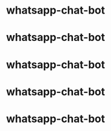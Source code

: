 # whatsapp-chat-bot
# whatsapp-chat-bot
# whatsapp-chat-bot
# whatsapp-chat-bot
# whatsapp-chat-bot
